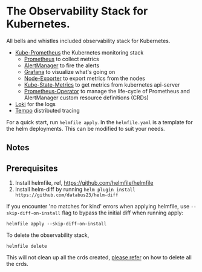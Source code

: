 # The Observability Stack for Kubernetes.

All bells and whistles included observability stack for Kubernetes. 
* [Kube-Prometheus](https://github.com/prometheus-operator/kube-prometheus#kube-prometheus) the Kubernetes monitoring stack
  * [Prometheus](https://github.com/prometheus/prometheus) to collect metrics
  * [AlertManager](https://github.com/prometheus/alertmanager#alertmanager-) to fire the alerts
  * [Grafana](https://github.com/grafana/grafana) to visualize what's going on
  * [Node-Exporter](https://github.com/prometheus/node_exporter) to export metrics from the nodes
  * [Kube-State-Metrics](https://github.com/kubernetes/kube-state-metrics) to get metrics from kubernetes api-server
  * [Prometheus-Operator](https://github.com/prometheus-operator/prometheus-operator#prometheus-operator) to manage the life-cycle of Prometheus and AlertManager custom resource definitions (CRDs)
* [Loki](https://github.com/grafana/loki) for the logs
* [Tempo](https://github.com/grafana/tempo) distributed tracing 

For a quick start, run `helmfile apply`. In the `helmfile.yaml` is a template for the helm deployments. This can be modified to suit your needs.

## Notes

## Prerequisites
1. Install helmfile, ref, https://github.com/helmfile/helmfile 
2. Install helm-diff by running `helm plugin install https://github.com/databus23/helm-diff`

If you encounter 'no matches for kind' errors when applying helmfile,
use `--skip-diff-on-install` flag to bypass the initial diff when running apply:
```
helmfile apply --skip-diff-on-install
```



To delete the observability stack, 
```
helmfile delete
```

This will not clean up all the crds created, [please refer](https://github.com/prometheus-community/helm-charts/blob/main/charts/kube-prometheus-stack/README.md)  on how to delete all the crds.

